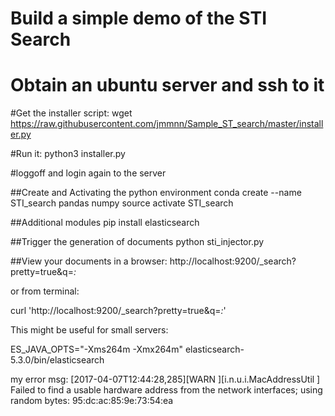 # Build a simple demo of the STI Search

# Obtain an ubuntu server and ssh to it

#Get the installer script:
  wget https://raw.githubusercontent.com/jmmnn/Sample_ST_search/master/installer.py

#Run it:
  python3 installer.py

#loggoff and login again to the server

##Create and Activating the python environment
  conda create --name STI_search pandas numpy
  source activate STI_search

##Additional modules
  pip install elasticsearch

##Trigger the generation of documents
  python sti_injector.py

##View your documents in a browser:
  http://localhost:9200/_search?pretty=true&q=*:*

or from terminal:

  curl 'http://localhost:9200/_search?pretty=true&q=*:*'

This might be useful for small servers:

 ES_JAVA_OPTS="-Xms264m -Xmx264m" elasticsearch-5.3.0/bin/elasticsearch


my error msg:
[2017-04-07T12:44:28,285][WARN ][i.n.u.i.MacAddressUtil   ] Failed to find a usable hardware address from the network interfaces; using random bytes: 95:dc:ac:85:9e:73:54:ea




<!-- #installing Miniconda

  wget https://repo.continuum.io/miniconda/Miniconda3-latest-Linux-x86_64.sh -O miniconda.sh

  bash miniconda.sh -p miniconda

##Creating a new conda environment
  conda create --name Sample_ST_search pandas numpy

##Activating it
source activate STI_search

##Additional modules
  pip install elasticsearch_dsl

#start a python interactive session
  $ import nltk
  $ nltk.download('brown') -->
